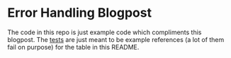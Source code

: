 # Error Handling Blogpost

The code in this repo is just example code which compliments this blogpost.  The [tests](test/scenarios_test.exs) are just meant to be example references (a lot of them fail on purpose) for the table in this README.

